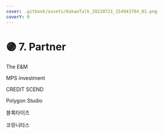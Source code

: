 ```yaml
---
cover: .gitbook/assets/KakaoTalk_20220721_154943794_01.png
coverY: 0
---
```


# 🟣 7. Partner

The E\&M

MPS investment

CREDIT SCEND

Polygon Studio

블록타이즈

코뮤니타스

